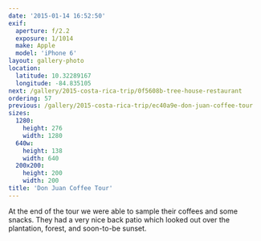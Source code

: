 ```yaml
---
date: '2015-01-14 16:52:50'
exif:
  aperture: f/2.2
  exposure: 1/1014
  make: Apple
  model: 'iPhone 6'
layout: gallery-photo
location:
  latitude: 10.32289167
  longitude: -84.835105
next: /gallery/2015-costa-rica-trip/0f5608b-tree-house-restaurant
ordering: 57
previous: /gallery/2015-costa-rica-trip/ec40a9e-don-juan-coffee-tour
sizes:
  1280:
    height: 276
    width: 1280
  640w:
    height: 138
    width: 640
  200x200:
    height: 200
    width: 200
title: 'Don Juan Coffee Tour'
---
```


At the end of the tour we were able to sample their coffees and some snacks. They had a very nice back patio which looked out over the plantation, forest, and soon-to-be sunset.
